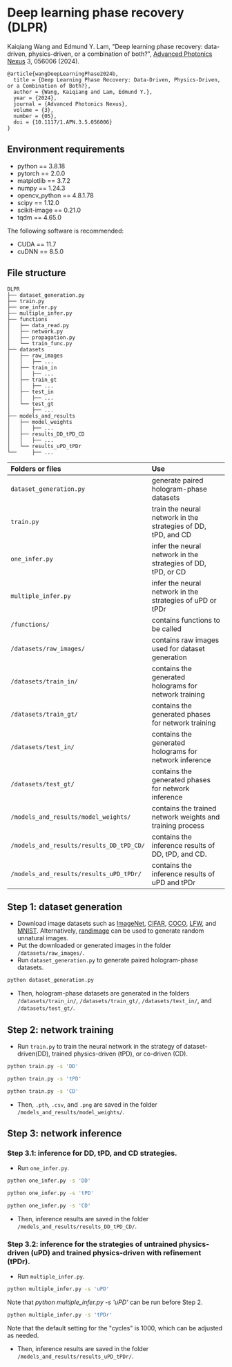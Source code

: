 # Deep learning phase recovery (DLPR)

Kaiqiang Wang and Edmund Y. Lam, "Deep learning phase recovery: data-driven, physics-driven, or a combination of both?", [Advanced Photonics Nexus](https://doi.org/10.1117/1.APN.3.5.056006) 3, 056006 (2024).

```
@article{wangDeepLearningPhase2024b,
  title = {Deep Learning Phase Recovery: Data-Driven, Physics-Driven, or a Combination of Both?},
  author = {Wang, Kaiqiang and Lam, Edmund Y.},
  year = {2024},
  journal = {Advanced Photonics Nexus},
  volume = {3},
  number = {05},
  doi = {10.1117/1.APN.3.5.056006}
}
```


## Environment requirements
- python == 3.8.18
- pytorch == 2.0.0
- matplotlib == 3.7.2
- numpy == 1.24.3
- opencv_python == 4.8.1.78
- scipy == 1.12.0
- scikit-image == 0.21.0
- tqdm == 4.65.0

The following software is recommended:

- CUDA == 11.7
-  cuDNN == 8.5.0

## File structure
```
DLPR
├── dataset_generation.py
├── train.py
├── one_infer.py
├── multiple_infer.py
├── functions
│   ├── data_read.py
│   ├── network.py
│   ├── propagation.py
│   └── train_func.py
├── datasets
│   ├── raw_images
│   │   ├── ...
│   ├── train_in
│   │   ├── ...
│   ├── train_gt
│   │   ├── ...
│   ├── test_in
│   │   ├── ...
│   └── test_gt
│       ├── ...
├── models_and_results
│   ├── model_weights
│   │   ├── ...
│   ├── results_DD_tPD_CD
│   │   ├── ...
│   └── results_uPD_tPDr
└──     ├── ...

```
| Folders or files | Use |  
|  :----  | :----  |
| `dataset_generation.py` | generate paired hologram-phase datasets |  
| `train.py` | train the neural network in the strategies of DD, tPD, and CD | 
| `one_infer.py` | infer the neural network in the strategies of DD, tPD, or CD | 
| `multiple_infer.py` | infer the neural network in the strategies of uPD or tPDr | 
| `/functions/` | contains functions to be called | 
| `/datasets/raw_images/` | contains raw images used for dataset generation | 
| `/datasets/train_in/`| contains the generated holograms for network training  | 
| `/datasets/train_gt/`| contains the generated phases for network training | 
| `/datasets/test_in/`| contains the generated holograms for network inference  | 
| `/datasets/test_gt/`| contains the generated phases for network inference  | 
| `/models_and_results/model_weights/`|  contains the trained network weights and training process | 
| `/models_and_results/results_DD_tPD_CD/`|  contains the inference results of DD, tPD, and CD.  | 
| `/models_and_results/results_uPD_tPDr/`|  contains the inference results of uPD and tPDr| 

## Step 1: dataset generation
- Download image datasets such as [ImageNet](https://www.image-net.org/), [CIFAR](https://www.cs.toronto.edu/~kriz/cifar.html), [COCO](https://cocodataset.org/), [LFW](https://vis-www.cs.umass.edu/lfw/), and [MNIST](https://yann.lecun.com/exdb/mnist/). Alternatively,  [randimage](https://pypi.org/project/randimage/) can be used to generate random unnatural images.
- Put the downloaded or generated images in the folder `/datasets/raw_images/`.
- Run `dataset_generation.py` to generate paired hologram-phase datasets.
```sh
python dataset_generation.py
```
- Then, hologram-phase datasets are generated in the folders `/datasets/train_in/`, `/datasets/train_gt/`, `/datasets/test_in/`, and `/datasets/test_gt/`.

## Step 2: network training
- Run `train.py` to train the neural network in the strategy of dataset-driven(DD), trained physics-driven (tPD), or co-driven (CD).
```sh
python train.py -s 'DD'
```
```sh
python train.py -s 'tPD'
```
```sh
python train.py -s 'CD'
```
- Then, `.pth`, `.csv`, and `.png` are saved in the folder `/models_and_results/model_weights/`.

## Step 3: network inference
### Step 3.1: inference for DD, tPD, and CD strategies.
- Run `one_infer.py`.
```sh
python one_infer.py -s 'DD'
```
```sh
python one_infer.py -s 'tPD'
```
```sh
python one_infer.py -s 'CD'
```
- Then, inference results are saved in the folder `/models_and_results/results_DD_tPD_CD/`.

### Step 3.2: inference for the strategies of untrained physics-driven (uPD) and trained physics-driven with refinement (tPDr).
- Run `multiple_infer.py`.
```sh
python multiple_infer.py -s 'uPD'
```
Note that _python multiple_infer.py -s 'uPD'_ can be run before Step 2.
```sh
python multiple_infer.py -s 'tPDr'
```
Note that the default setting for the "cycles" is 1000, which can be adjusted as needed.
- Then, inference results are saved in the folder `/models_and_results/results_uPD_tPDr/`.

